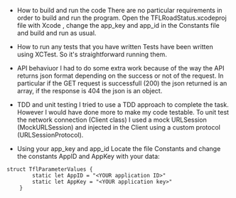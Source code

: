 * How to build and run the code
There are no particular requirements in order to build and run the program. Open the TFLRoadStatus.xcodeproj file with Xcode , change the  app_key and app_id in the Constants file and build and run as usual.

* How to run any tests that you have written
Tests have been written using XCTest. So it's straightforward running them.

* API behaviuor
I had to do some extra work because of the way the API returns json format depending on the success or not of the request. In particular if the GET request is successfull (200) the json returned is an array, if the response is 404 the json is an object.

* TDD and unit testing
I tried to use a TDD approach to complete the task. However I would have done more to make my code testable. To unit test the network connection (Client class) I used a mock URLSession (MockURLSession) and injected in the Client using a custom protocol (URLSessionProtocol).

* Using your app_key and app_id
Locate the file Constants and change the constants AppID and AppKey with your data:
``` 
struct TflParameterValues {
        static let AppID = "<YOUR application ID>"
        static let AppKey = "<YOUR application key>"
    }
```
